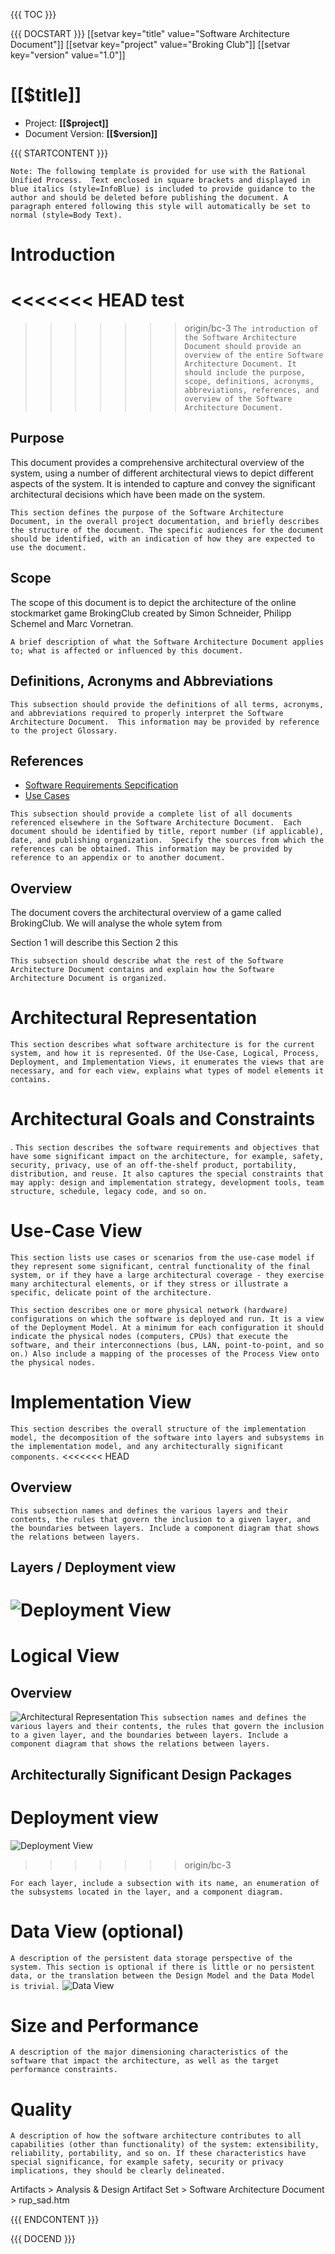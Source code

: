 
{{{ TOC }}}

{{{ DOCSTART }}}
[[setvar key="title" value="Software Architecture Document"]]
[[setvar key="project" value="Broking Club"]]
[[setvar key="version" value="1.0"]]

# [[$title]]
* Project: __[[$project]]__
* Document Version: __[[$version]]__

{{{ STARTCONTENT }}}

```Note: The following template is provided for use with the Rational Unified Process.  Text enclosed in square brackets and displayed in blue italics (style=InfoBlue) is included to provide guidance to the author and should be deleted before publishing the document. A paragraph entered following this style will automatically be set to normal (style=Body Text).```


# Introduction
<<<<<<< HEAD
test
=======

>>>>>>> origin/bc-3
```The introduction of the Software Architecture Document should provide an overview of the entire Software Architecture Document. It should include the purpose, scope, definitions, acronyms, abbreviations, references, and overview of the Software Architecture Document.```

## Purpose

This document provides a comprehensive architectural overview of the system, using a number of different architectural views to depict different aspects of the system.  It is intended to capture and convey the significant architectural decisions which have been made on the system.

```This section defines the purpose of the Software Architecture Document, in the overall project documentation, and briefly describes the structure of the document. The specific audiences for the document should be identified, with an indication of how they are expected to use the document.```

## Scope
The scope of this document is to depict the architecture of the online stockmarket game BrokingClub created by Simon Schneider, Philipp Schemel and Marc Vornetran.

```A brief description of what the Software Architecture Document applies to; what is affected or influenced by this document.```

## Definitions, Acronyms and Abbreviations

```This subsection should provide the definitions of all terms, acronyms, and abbreviations required to properly interpret the Software Architecture Document.  This information may be provided by reference to the project Glossary.```

## References

* [Software Requirements Sepcification](?f=srs)
* [Use Cases](?f=usecases)

```This subsection should provide a complete list of all documents referenced elsewhere in the Software Architecture Document.  Each document should be identified by title, report number (if applicable), date, and publishing organization.  Specify the sources from which the references can be obtained. This information may be provided by reference to an appendix or to another document.```

## Overview
The document covers the architectural overview of a game called BrokingClub. We will analyse the whole sytem from 

Section 1 will describe this
Section 2 this

```This subsection should describe what the rest of the Software Architecture Document contains and explain how the Software Architecture Document is organized.```

# Architectural Representation

```This section describes what software architecture is for the current system, and how it is represented. Of the Use-Case, Logical, Process, Deployment, and Implementation Views, it enumerates the views that are necessary, and for each view, explains what types of model elements it contains.```

# Architectural Goals and Constraints
.
```This section describes the software requirements and objectives that have some significant impact on the architecture, for example, safety, security, privacy, use of an off-the-shelf product, portability, distribution, and reuse. It also captures the special constraints that may apply: design and implementation strategy, development tools, team structure, schedule, legacy code, and so on.```

# Use-Case View

```This section lists use cases or scenarios from the use-case model if they represent some significant, central functionality of the final system, or if they have a large architectural coverage - they exercise many architectural elements, or if they stress or illustrate a specific, delicate point of the architecture.```


```This section describes one or more physical network (hardware) configurations on which the software is deployed and run. It is a view of the Deployment Model. At a minimum for each configuration it should indicate the physical nodes (computers, CPUs) that execute the software, and their interconnections (bus, LAN, point-to-point, and so on.) Also include a mapping of the processes of the Process View onto the physical nodes.```

#  Implementation View

```This section describes the overall structure of the implementation model, the decomposition of the software into layers and subsystems in the implementation model, and any architecturally significant components.```
<<<<<<< HEAD

## Overview

```This subsection names and defines the various layers and their contents, the rules that govern the inclusion to a given layer, and the boundaries between layers. Include a component diagram that shows the relations between layers. ```

## Layers / Deployment view
![Deployment View](http://broking.club/img/doc/deployment_view.jpg)
=======
# Logical View
## Overview
![Architectural Representation](http://broking.club/img/doc/diagrams/laravel_mvc_new.jpg)
```This subsection names and defines the various layers and their contents, the rules that govern the inclusion to a given layer, and the boundaries between layers. Include a component diagram that shows the relations between layers. ```

## Architecturally Significant Design Packages


# Deployment view
![Deployment View](http://broking.club/img/doc/diagrams/deployment_view.png)
>>>>>>> origin/bc-3

```For each layer, include a subsection with its name, an enumeration of the subsystems located in the layer, and a component diagram.```

# Data View (optional)

```A description of the persistent data storage perspective of the system. This section is optional if there is little or no persistent data, or the translation between the Design Model and the Data Model is trivial.```
![Data View](http://broking.club/img/doc/data_view.jpg)

# Size and Performance

```A description of the major dimensioning characteristics of the software that impact the architecture, as well as the target performance constraints.```

# Quality

```A description of how the software architecture contributes to all capabilities (other than functionality) of the system: extensibility, reliability, portability, and so on. If these characteristics have special significance, for example safety, security or privacy implications, they should be clearly delineated.```

Artifacts >  Analysis & Design Artifact Set >  Software Architecture Document >  rup_sad.htm
  
{{{ ENDCONTENT }}}

{{{ DOCEND }}}

